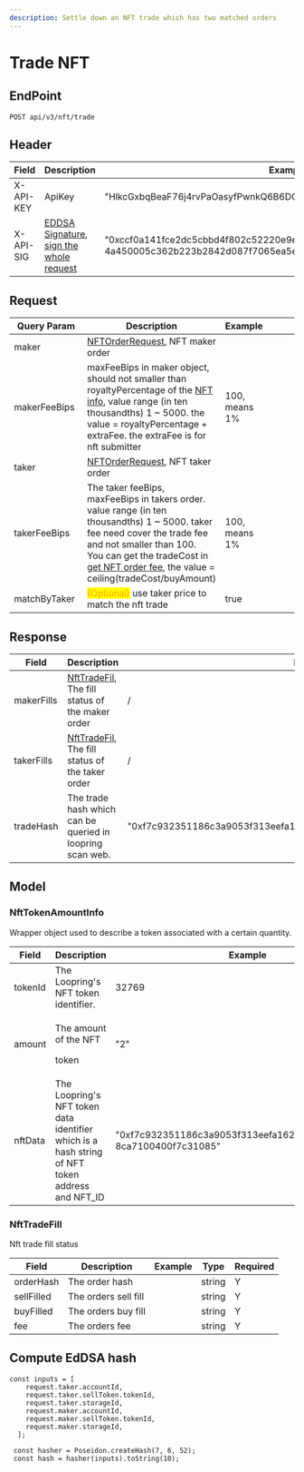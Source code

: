 ```yaml
---
description: Settle down an NFT trade which has two matched orders
---
```


# Trade NFT

## EndPoint

```
POST api/v3/nft/trade
```

## Header

<table><thead><tr><th>Field</th><th>Description</th><th>Example</th><th data-hidden>Type</th><th data-hidden>Required</th></tr></thead><tbody><tr><td>X-API-KEY</td><td>ApiKey</td><td>"HlkcGxbqBeaF76j4rvPaOasyfPwnkQ6B6DQ6THZWbvrAGxzEdulXQvOKLrRWZLnN"</td><td></td><td>Y</td></tr><tr><td>X-API-SIG</td><td><a href="../../../resources/signature/eddsa-signature/">EDDSA Signature</a>, <br><a href="../../../resources/request-signing/">sign the whole request</a></td><td>"0xccf0a141fce2dc5cbbd4f802c52220e9e2ce260e86704d6258603eb346eefe2d<br>4a450005c362b223b2842d087f7065ea5eee0314531adf6a580fce64c25dca81c"</td><td></td><td>Y</td></tr></tbody></table>

## Request

<table><thead><tr><th width="250.00000000000003">Query Param</th><th>Description</th><th>Example</th><th data-hidden></th><th data-hidden></th><th data-hidden></th></tr></thead><tbody><tr><td>maker</td><td><a href="../validate-nft-order/#request">NFTOrderRequest</a>, NFT maker order</td><td></td><td></td><td></td><td></td></tr><tr><td>makerFeeBips</td><td>maxFeeBips in maker object, should not smaller than royaltyPercentage of the <a href="../get-nft-info/#response-1">NFT info</a>, value range (in ten thousandths) 1 ~ 5000. the value = royaltyPercentage + extraFee. the extraFee is for nft submitter</td><td>100, means 1%</td><td></td><td></td><td></td></tr><tr><td>taker</td><td><a href="../validate-nft-order/#request">NFTOrderRequest</a>, NFT taker order</td><td></td><td></td><td></td><td></td></tr><tr><td>takerFeeBips</td><td>The taker feeBips, maxFeeBips in takers order. value range (in ten thousandths) 1 ~ 5000. taker fee need cover the trade fee and not smaller than 100.<br>You can get the tradeCost in <a href="../../../resources/fees/get-nft-order-fee/#response">get NFT order fee</a>, the value = ceiling(tradeCost/buyAmount)</td><td>100, means 1%</td><td></td><td></td><td></td></tr><tr><td>matchByTaker</td><td><mark style="color:orange;">(Optional)</mark>  use taker price to match the nft trade</td><td>true</td><td></td><td></td><td></td></tr></tbody></table>

## Response

<table><thead><tr><th>Field</th><th>Description</th><th>Example</th><th data-hidden>Type</th><th data-hidden>Required</th></tr></thead><tbody><tr><td>makerFills</td><td><a href="./#nfttradefill">NftTradeFil</a>, The fill status of the maker order</td><td>/</td><td><a href="https://docs.loopring.io/en/dex_apis/submitNftTrade.html#NftTradeFill">NftTrade<br>Fill</a></td><td>Y</td></tr><tr><td>takerFills</td><td><a href="./#nfttradefill">NftTradeFil</a>, The fill status of the taker order</td><td>/</td><td><a href="https://docs.loopring.io/en/dex_apis/submitNftTrade.html#NftTradeFill">NftTrade<br>Fill</a></td><td>Y</td></tr><tr><td>tradeHash</td><td>The trade hash which can be queried in loopring scan web.</td><td>"0xf7c932351186c3a9053f313eefa16209c018f7f1dba8aa8ca7100400f7c31085"</td><td>string</td><td>Y</td></tr></tbody></table>

##

## Model

### **NftTokenAmountInfo**

Wrapper object used to describe a token associated with a certain quantity.

<table><thead><tr><th>Field</th><th>Description</th><th>Example</th><th data-hidden>Type</th><th data-hidden>Required</th></tr></thead><tbody><tr><td>tokenId</td><td>The Loopring's NFT token identifier.</td><td>32769</td><td>integer</td><td>Y</td></tr><tr><td>amount</td><td><p>The amount of the NFT</p><p> token</p></td><td>"2"</td><td>string</td><td>Y</td></tr><tr><td>nftData</td><td>The Loopring's NFT token data identifier which is a hash string of NFT token address and NFT_ID</td><td>"0xf7c932351186c3a9053f313eefa16209c018f7f1dba8aa 8ca7100400f7c31085"</td><td></td><td></td></tr></tbody></table>

### **NftTradeFill**

Nft trade fill status

<table><thead><tr><th>Field</th><th>Description</th><th>Example</th><th data-hidden>Type</th><th data-hidden>Required</th></tr></thead><tbody><tr><td>orderHash</td><td>The order hash</td><td></td><td>string</td><td>Y</td></tr><tr><td>sellFilled</td><td>The orders sell fill</td><td></td><td>string</td><td>Y</td></tr><tr><td>buyFilled</td><td>The orders buy fill</td><td></td><td>string</td><td>Y</td></tr><tr><td>fee</td><td>The orders fee</td><td></td><td>string</td><td>Y</td></tr></tbody></table>

## Compute EdDSA hash

```
const inputs = [
    request.taker.accountId,
    request.taker.sellToken.tokenId,
    request.taker.storageId,
    request.maker.accountId,
    request.maker.sellToken.tokenId,
    request.maker.storageId,
  ];
  
 const hasher = Poseidon.createHash(7, 6, 52);
 const hash = hasher(inputs).toString(10);
```
